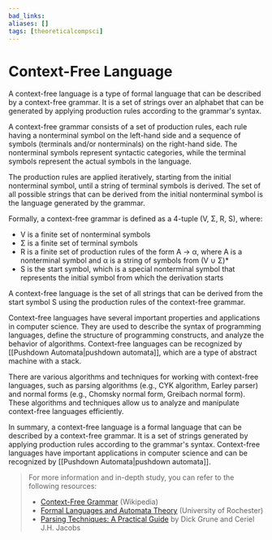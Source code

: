 ```yaml
---
bad_links: 
aliases: []
tags: [theoreticalcompsci]
---
```

# Context-Free Language

A context-free language is a type of formal language that can be described by a context-free grammar. It is a set of strings over an alphabet that can be generated by applying production rules according to the grammar's syntax.

A context-free grammar consists of a set of production rules, each rule having a nonterminal symbol on the left-hand side and a sequence of symbols (terminals and/or nonterminals) on the right-hand side. The nonterminal symbols represent syntactic categories, while the terminal symbols represent the actual symbols in the language.

The production rules are applied iteratively, starting from the initial nonterminal symbol, until a string of terminal symbols is derived. The set of all possible strings that can be derived from the initial nonterminal symbol is the language generated by the grammar.

Formally, a context-free grammar is defined as a 4-tuple (V, Σ, R, S), where:
- V is a finite set of nonterminal symbols
- Σ is a finite set of terminal symbols
- R is a finite set of production rules of the form A → α, where A is a nonterminal symbol and α is a string of symbols from (V ∪ Σ)*
- S is the start symbol, which is a special nonterminal symbol that represents the initial symbol from which the derivation starts

A context-free language is the set of all strings that can be derived from the start symbol S using the production rules of the context-free grammar.

Context-free languages have several important properties and applications in computer science. They are used to describe the syntax of programming languages, define the structure of programming constructs, and analyze the behavior of algorithms. Context-free languages can be recognized by [[Pushdown Automata|pushdown automata]], which are a type of abstract machine with a stack.

There are various algorithms and techniques for working with context-free languages, such as parsing algorithms (e.g., CYK algorithm, Earley parser) and normal forms (e.g., Chomsky normal form, Greibach normal form). These algorithms and techniques allow us to analyze and manipulate context-free languages efficiently.

In summary, a context-free language is a formal language that can be described by a context-free grammar. It is a set of strings generated by applying production rules according to the grammar's syntax. Context-free languages have important applications in computer science and can be recognized by [[Pushdown Automata|pushdown automata]].

> For more information and in-depth study, you can refer to the following resources:
> - [Context-Free Grammar](https://en.wikipedia.org/wiki/Context-free_grammar) (Wikipedia)
> - [Formal Languages and Automata Theory](https://www.cs.rochester.edu/~nelson/courses/csc_173/grammars/grammars.html) (University of Rochester)
> - [Parsing Techniques: A Practical Guide](https://www.amazon.com/Parsing-Techniques-Practical-Monographs-Computer/dp/038720248X) by Dick Grune and Ceriel J.H. Jacobs